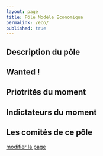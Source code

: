 ```yaml
---
layout: page
title: Pôle Modèle Economique
permalink: /eco/
published: true
---
```

## Description du pôle 

## Wanted ! 

## Priotrités du moment

## Indictateurs du moment

## Les comités de ce pôle


[modifier la page](https://github.com/edacook/la-cagette.github.io/edit/master/_posts/2018-10-5-Pole-Magasin.md)
